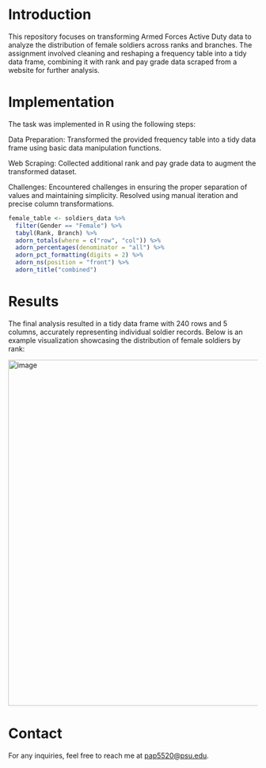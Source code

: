 # Introduction 
This repository focuses on transforming Armed Forces Active Duty data to analyze the distribution of female soldiers across ranks and branches. The assignment involved cleaning and reshaping a frequency table into a tidy data frame, combining it with rank and pay grade data scraped from a website for further analysis.
# Implementation 
The task was implemented in R using the following steps:

Data Preparation: Transformed the provided frequency table into a tidy data frame using basic data manipulation functions.

Web Scraping: Collected additional rank and pay grade data to augment the transformed dataset.

Challenges: Encountered challenges in ensuring the proper separation of values and maintaining simplicity. Resolved using manual iteration and precise column transformations.
```r
female_table <- soldiers_data %>%
  filter(Gender == "Female") %>%
  tabyl(Rank, Branch) %>%
  adorn_totals(where = c("row", "col")) %>%
  adorn_percentages(denominator = "all") %>%
  adorn_pct_formatting(digits = 2) %>%
  adorn_ns(position = "front") %>%
  adorn_title("combined")
```

# Results 
The final analysis resulted in a tidy data frame with 240 rows and 5 columns, accurately representing individual soldier records. Below is an example visualization showcasing the distribution of female soldiers by rank:

<img width="699" alt="image" src="https://github.com/user-attachments/assets/8f30dc07-3d1f-4128-8cb4-3e9810d55211">

# Contact
For any inquiries, feel free to reach me at pap5520@psu.edu.
